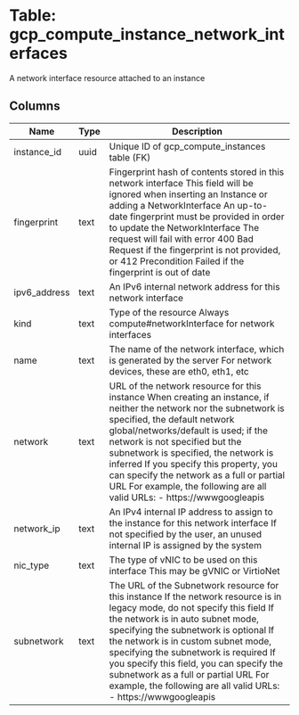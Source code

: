 
# Table: gcp_compute_instance_network_interfaces
A network interface resource attached to an instance
## Columns
| Name        | Type           | Description  |
| ------------- | ------------- | -----  |
|instance_id|uuid|Unique ID of gcp_compute_instances table (FK)|
|fingerprint|text|Fingerprint hash of contents stored in this network interface This field will be ignored when inserting an Instance or adding a NetworkInterface An up-to-date fingerprint must be provided in order to update the NetworkInterface The request will fail with error 400 Bad Request if the fingerprint is not provided, or 412 Precondition Failed if the fingerprint is out of date|
|ipv6_address|text|An IPv6 internal network address for this network interface|
|kind|text|Type of the resource Always compute#networkInterface for network interfaces|
|name|text|The name of the network interface, which is generated by the server For network devices, these are eth0, eth1, etc|
|network|text|URL of the network resource for this instance When creating an instance, if neither the network nor the subnetwork is specified, the default network global/networks/default is used; if the network is not specified but the subnetwork is specified, the network is inferred  If you specify this property, you can specify the network as a full or partial URL For example, the following are all valid URLs: - https://wwwgoogleapis|
|network_ip|text|An IPv4 internal IP address to assign to the instance for this network interface If not specified by the user, an unused internal IP is assigned by the system|
|nic_type|text|The type of vNIC to be used on this interface This may be gVNIC or VirtioNet|
|subnetwork|text|The URL of the Subnetwork resource for this instance If the network resource is in legacy mode, do not specify this field If the network is in auto subnet mode, specifying the subnetwork is optional If the network is in custom subnet mode, specifying the subnetwork is required If you specify this field, you can specify the subnetwork as a full or partial URL For example, the following are all valid URLs: - https://wwwgoogleapis|

